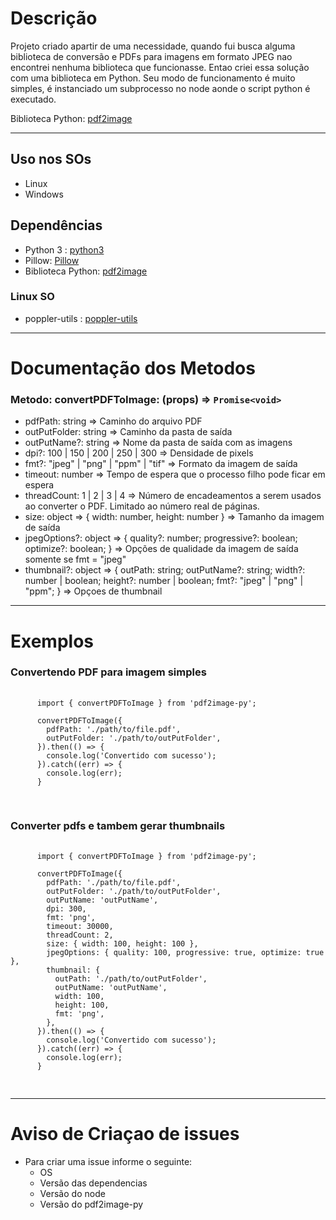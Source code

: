 # Descrição
  Projeto criado apartir de uma necessidade, quando fui busca alguma biblioteca de conversão e PDFs para imagens em formato JPEG nao encontrei nenhuma biblioteca que funcionasse. Entao criei essa solução com uma biblioteca em Python. Seu modo de funcionamento é muito simples, é instanciado um subprocesso no node aonde o script python é executado.

  Biblioteca Python: [pdf2image](https://pdf2image.readthedocs.io/en/latest/)

<hr />

  ## Uso nos SOs
  - Linux
  - Windows

  ## Dependências

  - Python 3 : [python3](https://www.python.org/downloads/)
  - Pillow: [Pillow](https://pillow.readthedocs.io/en/stable/)
  - Biblioteca Python: [pdf2image](https://pdf2image.readthedocs.io/en/latest/)

  ### Linux SO
  - poppler-utils : [poppler-utils](https://howtoinstall.co/pt/poppler-utils)


<hr />

# Documentação dos Metodos
   ### Metodo: convertPDFToImage: (props) => `Promise<void>`

  - pdfPath: string => Caminho do arquivo PDF
  - outPutFolder: string =>  Caminho da pasta de saída
  - outPutName?: string => Nome da pasta de saída com as imagens
  - dpi?: 100 | 150 | 200 | 250 | 300 => Densidade de pixels
  - fmt?: "jpeg" | "png" | "ppm" | "tif" => Formato da imagem de saída
  - timeout: number => Tempo de espera que o processo filho pode ficar em espera
  - threadCount:  1 | 2 | 3 | 4 => Número de encadeamentos a serem usados ​​ao converter o PDF. Limitado ao número real de páginas.
  - size: object => { width: number, height: number } => Tamanho da imagem de saída
  - jpegOptions?: object => { quality?: number; progressive?: boolean; optimize?: boolean; } => Opções de qualidade da imagem de saída somente se fmt = "jpeg"
  - thumbnail?: object => { outPath: string; outPutName?: string; width?: number | boolean; height?: number | boolean; fmt?: "jpeg" | "png" | "ppm"; } => Opçoes de thumbnail

<hr />


# Exemplos
  ### Convertendo PDF para imagem simples
  <pre>
    <code class="language-javascript">
      import { convertPDFToImage } from 'pdf2image-py';
      
      convertPDFToImage({
        pdfPath: './path/to/file.pdf',
        outPutFolder: './path/to/outPutFolder',
      }).then(() => {
        console.log('Convertido com sucesso');
      }).catch((err) => {
        console.log(err);
      }
    </code>
  </pre>

  ### Converter pdfs e tambem gerar thumbnails

  <pre>
    <code class="language-javascript">
      import { convertPDFToImage } from 'pdf2image-py';

      convertPDFToImage({
        pdfPath: './path/to/file.pdf',
        outPutFolder: './path/to/outPutFolder',
        outPutName: 'outPutName',
        dpi: 300,
        fmt: 'png',
        timeout: 30000,
        threadCount: 2,
        size: { width: 100, height: 100 },
        jpegOptions: { quality: 100, progressive: true, optimize: true },
        thumbnail: {
          outPath: './path/to/outPutFolder',
          outPutName: 'outPutName',
          width: 100,
          height: 100,
          fmt: 'png',
        },
      }).then(() => {
        console.log('Convertido com sucesso');
      }).catch((err) => {
        console.log(err);
      }
    </code>
  </pre>

<hr />

# Aviso de Criaçao de issues
  - Para criar uma issue informe o seguinte:
    - OS 
    - Versão das dependencias
    - Versão do node
    - Versão do pdf2image-py


